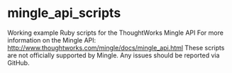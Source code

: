 # mingle_api_scripts
Working example Ruby scripts for the ThoughtWorks Mingle API
For more information on the Mingle API: http://www.thoughtworks.com/mingle/docs/mingle_api.html 
These scripts are not officially supported by Mingle. Any issues should be reported via GitHub. 
